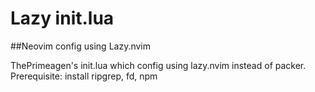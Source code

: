 # Lazy init.lua
##Neovim config using Lazy.nvim


ThePrimeagen's init.lua which config using lazy.nvim instead of packer.
Prerequisite: install ripgrep, fd, npm
